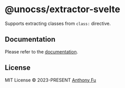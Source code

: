 # @unocss/extractor-svelte

Supports extracting classes from `class:` directive.

## Documentation

Please refer to the [documentation](https://unocss.dev/extractors/svelte).

## License

MIT License &copy; 2023-PRESENT [Anthony Fu](https://github.com/antfu)
